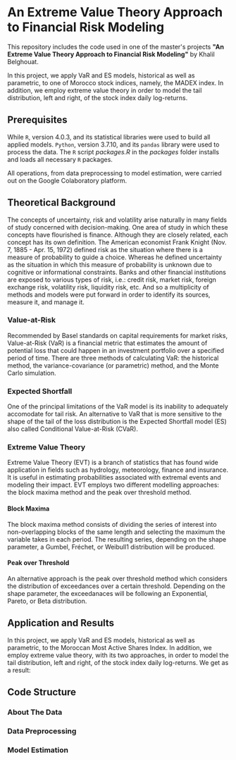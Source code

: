 # An Extreme Value Theory Approach to Financial Risk Modeling

This repository includes the code used in one of the master's projects **"An Extreme Value Theory Approach to Financial Risk Modeling"** by Khalil Belghouat.

In this project, we apply VaR and ES models, historical as well as parametric, to one of Morocco stock indices, namely, the MADEX index. In addition, we employ extreme value theory in order to model the tail distribution, left and right, of the stock index daily log-returns.

## Prerequisites

While ```R```, version 4.0.3, and its statistical libraries were used to build all applied models. ```Python```, version 3.7.10, and its ```pandas``` library were used to process the data. The ```R``` script _packages.R_ in the _packages_ folder installs and loads all necessary ```R``` packages. 

All operations, from data preprocessing to model estimation, were carried out on the Google Colaboratory platform.

## Theoretical Background

The concepts of uncertainty, risk and volatility arise naturally in many fields of study concerned with decision-making. One area of study in which these concepts have flourished is finance. Although they are closely related, each concept has its own definition. The American economist Frank Knight (Nov. 7, 1885 - Apr. 15, 1972) defined risk as the situation where there is a measure of probability to guide a choice. Whereas he defined uncertainty as the situation in which this measure of probability is unknown due to cognitive or informational constraints. Banks and other financial institutions are exposed to various types of risk, i.e.: credit risk, market risk, foreign exchange risk, volatility risk, liquidity risk, etc. And so a multiplicity of methods and models were put forward in order to identify its sources, measure it, and manage it.

### Value-at-Risk

Recommended by Basel standards on capital requirements for market risks, Value-at-Risk (VaR) is a financial metric that estimates the amount of potential loss that could happen in an investment portfolio over a specified period of time. There are three methods of calculating VaR: the historical method, the variance-covariance (or parametric) method, and the Monte Carlo simulation.

### Expected Shortfall

One of the principal limitations of the VaR model is its inability to adequately accomodate for tail risk. An alternative to VaR that is more sensitive to the shape of the tail of the loss distribution is the Expected Shortfall model (ES) also called Conditional Value-at-Risk (CVaR).

### Extreme Value Theory

Extreme Value Theory (EVT) is a branch of statistics that has found wide application in fields such as hydrology, meteorology, finance and insurance. It is useful in estimating probabilities associated with extremal events and modeling their impact. EVT employs two different modelling approaches: the block maxima method and the peak over threshold method.

#### Block Maxima 

The block maxima method consists of dividing the series of interest into non-overlapping blocks of the same length and selecting the maximum the variable takes in each period. The resulting series, depending on the shape parameter, a Gumbel, Fréchet, or Weibull1 distribution will be produced.

#### Peak over Threshold

An alternative approach is the peak over threshold method which considers the distribution of exceedances over a certain threshold. Depending on the shape parameter, the exceedanaces will be following an Exponential, Pareto, or Beta distribution.

## Application and Results

In this project, we apply VaR and ES models, historical as well as parametric, to the Moroccan Most Active Shares Index. In addition, we employ extreme value theory, with its two approaches, in order to model the tail distribution, left and right, of the stock index daily log-returns. We get as a result:


## Code Structure

### About The Data

### Data Preprocessing

### Model Estimation
